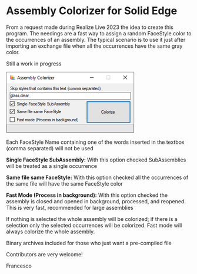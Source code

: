# Assembly Colorizer for Solid Edge

From a request made during Realize Live 2023 the idea to create this program.
The needings are a fast way to assign a random FaceStyle color to the occurrences of an assembly.
The typical scenario is to use it just after importing an exchange file when all the occurrences have the same gray color.

Still a work in progress

<img src="Main Form.png">

Each FaceStyle Name containing one of the words inserted in the textbox (comma separated) will not be used

**Single FaceStyle SubAssembly:** With this option checked SubAssemblies will be treated as a single occurrence

**Same file same FaceStyle:** With this option checked all the occurrences of the same file will have the same FaceStyle color

**Fast Mode (Process in background):** With this option checked the assembly is closed and opened in background, processed, and reopened. This is very fast, recommended for large assemblies

If nothing is selected the whole assembly will be colorized; if there is a selection only the selected occurrences will be colorized. Fast mode will always colorize the whole assembly.

Binary archives included for those who just want a pre-compiled file

Contributors are very welcome!

Francesco
